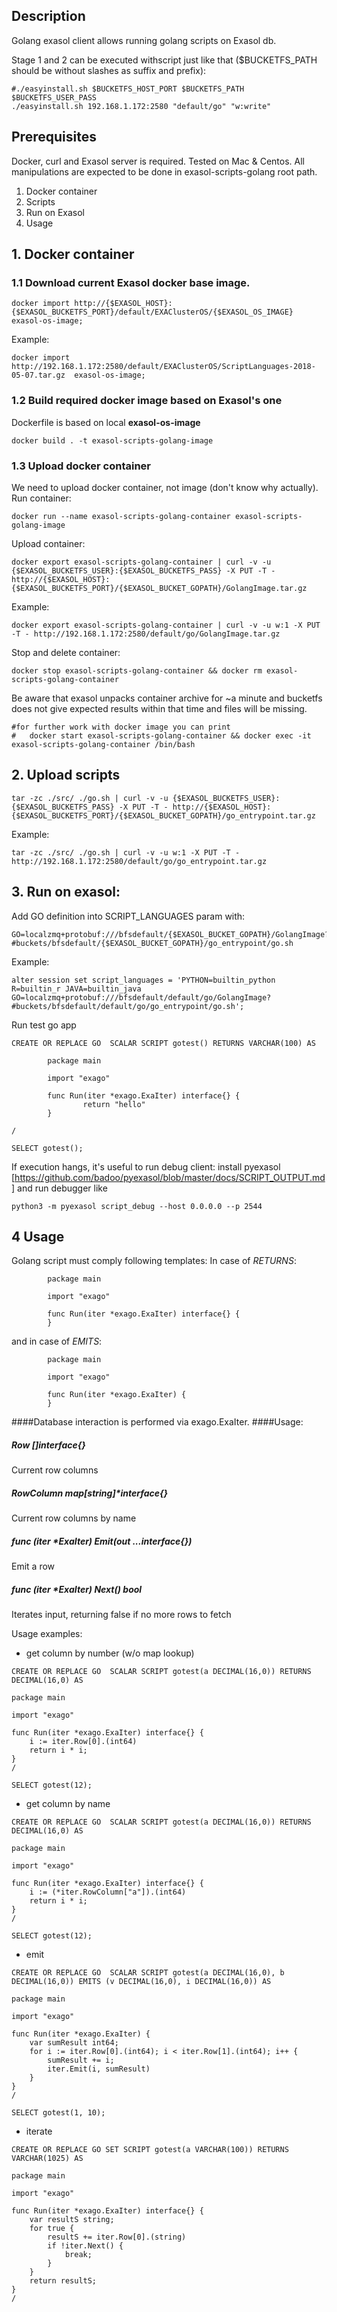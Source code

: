 ## Description

Golang exasol client allows running golang scripts on Exasol db.

Stage 1 and 2 can be executed withscript just like that ($BUCKETFS_PATH should be without slashes as suffix and prefix):
```
#./easyinstall.sh $BUCKETFS_HOST_PORT $BUCKETFS_PATH $BUCKETFS_USER_PASS
./easyinstall.sh 192.168.1.172:2580 "default/go" "w:write"
```

## Prerequisites
Docker, curl and Exasol server is required. Tested on Mac & Centos.
All manipulations are expected to be done in exasol-scripts-golang root path.

1. Docker container
2. Scripts
3. Run on Exasol
4. Usage

## 1. Docker container
### 1.1 Download current Exasol docker base image.
```
docker import http://{$EXASOL_HOST}:{$EXASOL_BUCKETFS_PORT}/default/EXAClusterOS/{$EXASOL_OS_IMAGE} exasol-os-image;
```

Example:
```
docker import http://192.168.1.172:2580/default/EXAClusterOS/ScriptLanguages-2018-05-07.tar.gz  exasol-os-image;
```


### 1.2 Build required docker image based on Exasol's one
Dockerfile is based on local **exasol-os-image**
```
docker build . -t exasol-scripts-golang-image
```

### 1.3 Upload docker container
We need to upload docker container, not image (don't know why actually).
Run container:
```
docker run --name exasol-scripts-golang-container exasol-scripts-golang-image
```
Upload container:
```
docker export exasol-scripts-golang-container | curl -v -u {$EXASOL_BUCKETFS_USER}:{$EXASOL_BUCKETFS_PASS} -X PUT -T - http://{$EXASOL_HOST}:{$EXASOL_BUCKETFS_PORT}/{$EXASOL_BUCKET_GOPATH}/GolangImage.tar.gz
```
Example:
```
docker export exasol-scripts-golang-container | curl -v -u w:1 -X PUT -T - http://192.168.1.172:2580/default/go/GolangImage.tar.gz
```
Stop and delete container:
```
docker stop exasol-scripts-golang-container && docker rm exasol-scripts-golang-container
```

Be aware that exasol unpacks container archive for ~a minute and bucketfs does not
give expected results within that time and files will be missing.

```
#for further work with docker image you can print
#	docker start exasol-scripts-golang-container && docker exec -it  exasol-scripts-golang-container /bin/bash
```

## 2. Upload scripts
```
tar -zc ./src/ ./go.sh | curl -v -u {$EXASOL_BUCKETFS_USER}:{$EXASOL_BUCKETFS_PASS} -X PUT -T - http://{$EXASOL_HOST}:{$EXASOL_BUCKETFS_PORT}/{$EXASOL_BUCKET_GOPATH}/go_entrypoint.tar.gz
```

Example:
```
tar -zc ./src/ ./go.sh | curl -v -u w:1 -X PUT -T - http://192.168.1.172:2580/default/go/go_entrypoint.tar.gz
```


## 3. Run on exasol:
Add GO definition into SCRIPT_LANGUAGES param with:
```
GO=localzmq+protobuf:///bfsdefault/{$EXASOL_BUCKET_GOPATH}/GolangImage?#buckets/bfsdefault/{$EXASOL_BUCKET_GOPATH}/go_entrypoint/go.sh
```

Example:
```
alter session set script_languages = 'PYTHON=builtin_python R=builtin_r JAVA=builtin_java GO=localzmq+protobuf:///bfsdefault/default/go/GolangImage?#buckets/bfsdefault/default/go/go_entrypoint/go.sh';
```

Run test go app
```
CREATE OR REPLACE GO  SCALAR SCRIPT gotest() RETURNS VARCHAR(100) AS

        package main

        import "exago"

        func Run(iter *exago.ExaIter) interface{} {
                return "hello"
        }

/
```
```
SELECT gotest();
```

If execution hangs, it's useful to run debug client:
install pyexasol [https://github.com/badoo/pyexasol/blob/master/docs/SCRIPT_OUTPUT.md] and run debugger like
```
python3 -m pyexasol script_debug --host 0.0.0.0 --p 2544
```
## 4 Usage


Golang script must comply following templates:
In case of *RETURNS*:
```
        package main

        import "exago"

        func Run(iter *exago.ExaIter) interface{} {
        }
```
and in case of *EMITS*:
```
        package main

        import "exago"

        func Run(iter *exago.ExaIter) {
        }
```

####Database interaction is performed via exago.ExaIter.
####Usage:
##### Row []interface{}
Current row columns


##### RowColumn map[string]*interface{}
Current row columns by name


##### func (iter *ExaIter) Emit(out ...interface{})
Emit a row


##### func (iter *ExaIter) Next() bool
Iterates input, returning false if no more rows to fetch


Usage examples:
- get column by number (w/o map lookup)
```
CREATE OR REPLACE GO  SCALAR SCRIPT gotest(a DECIMAL(16,0)) RETURNS DECIMAL(16,0) AS

package main

import "exago"

func Run(iter *exago.ExaIter) interface{} {
    i := iter.Row[0].(int64)
    return i * i;
}
/

SELECT gotest(12);
```

- get column by name
```
CREATE OR REPLACE GO  SCALAR SCRIPT gotest(a DECIMAL(16,0)) RETURNS DECIMAL(16,0) AS

package main

import "exago"

func Run(iter *exago.ExaIter) interface{} {
    i := (*iter.RowColumn["a"]).(int64)
    return i * i;
}
/

SELECT gotest(12);
```

- emit
```
CREATE OR REPLACE GO  SCALAR SCRIPT gotest(a DECIMAL(16,0), b DECIMAL(16,0)) EMITS (v DECIMAL(16,0), i DECIMAL(16,0)) AS

package main

import "exago"

func Run(iter *exago.ExaIter) {
    var sumResult int64;
    for i := iter.Row[0].(int64); i < iter.Row[1].(int64); i++ {
        sumResult += i;
        iter.Emit(i, sumResult)
    }
}
/

SELECT gotest(1, 10);
```

- iterate
```
CREATE OR REPLACE GO SET SCRIPT gotest(a VARCHAR(100)) RETURNS VARCHAR(1025) AS

package main

import "exago"

func Run(iter *exago.ExaIter) interface{} {
    var resultS string;
    for true {
        resultS += iter.Row[0].(string)
        if !iter.Next() {
            break;
        }
    }
    return resultS;
}
/

```